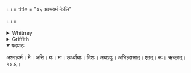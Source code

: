 +++
title = "०६ अश्मवर्म मेऽसि"

+++

<details><summary>Whitney</summary>

### Translation
6. My stone-defense art thou; whoever from the upward quarter etc. etc.

### Notes
It is possible to read these verses as 7 + 12 (or 13 ⌊or 14⌋): 5 = 24  
(or 25 ⌊or 26, vs. 2⌋).
</details>

<details><summary>Griffith</summary>

अ॒श्म॒व॒र्म मे॑ऽसि॒ यो मो॒र्ध्वाया॒ दि॒शोऽघा॒युर॑भि॒दासा॑त्।  
ए॒तत् स ऋ॑च्छात् ॥६॥
</details>

<details open><summary>पदपाठः</summary>

अश्मऽवर्म। मे। असि। यः। मा। ऊर्ध्वायाः। दिशः। अघऽयुः। अभिऽदासात्। एतत्। सः। ऋच्छात्। १०.६।
</details>
